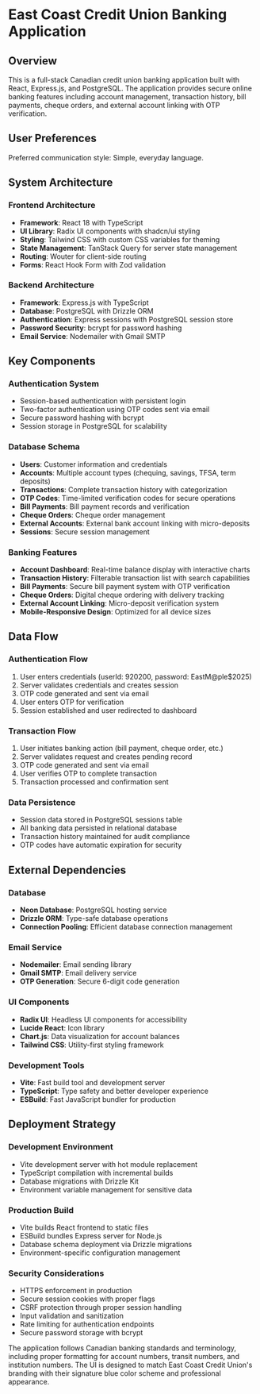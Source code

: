 # East Coast Credit Union Banking Application

## Overview

This is a full-stack Canadian credit union banking application built with React, Express.js, and PostgreSQL. The application provides secure online banking features including account management, transaction history, bill payments, cheque orders, and external account linking with OTP verification.

## User Preferences

Preferred communication style: Simple, everyday language.

## System Architecture

### Frontend Architecture
- **Framework**: React 18 with TypeScript
- **UI Library**: Radix UI components with shadcn/ui styling
- **Styling**: Tailwind CSS with custom CSS variables for theming
- **State Management**: TanStack Query for server state management
- **Routing**: Wouter for client-side routing
- **Forms**: React Hook Form with Zod validation

### Backend Architecture
- **Framework**: Express.js with TypeScript
- **Database**: PostgreSQL with Drizzle ORM
- **Authentication**: Express sessions with PostgreSQL session store
- **Password Security**: bcrypt for password hashing
- **Email Service**: Nodemailer with Gmail SMTP

## Key Components

### Authentication System
- Session-based authentication with persistent login
- Two-factor authentication using OTP codes sent via email
- Secure password hashing with bcrypt
- Session storage in PostgreSQL for scalability

### Database Schema
- **Users**: Customer information and credentials
- **Accounts**: Multiple account types (chequing, savings, TFSA, term deposits)
- **Transactions**: Complete transaction history with categorization
- **OTP Codes**: Time-limited verification codes for secure operations
- **Bill Payments**: Bill payment records and verification
- **Cheque Orders**: Cheque order management
- **External Accounts**: External bank account linking with micro-deposits
- **Sessions**: Secure session management

### Banking Features
- **Account Dashboard**: Real-time balance display with interactive charts
- **Transaction History**: Filterable transaction list with search capabilities
- **Bill Payments**: Secure bill payment system with OTP verification
- **Cheque Orders**: Digital cheque ordering with delivery tracking
- **External Account Linking**: Micro-deposit verification system
- **Mobile-Responsive Design**: Optimized for all device sizes

## Data Flow

### Authentication Flow
1. User enters credentials (userId: 920200, password: EastM@ple$2025)
2. Server validates credentials and creates session
3. OTP code generated and sent via email
4. User enters OTP for verification
5. Session established and user redirected to dashboard

### Transaction Flow
1. User initiates banking action (bill payment, cheque order, etc.)
2. Server validates request and creates pending record
3. OTP code generated and sent via email
4. User verifies OTP to complete transaction
5. Transaction processed and confirmation sent

### Data Persistence
- Session data stored in PostgreSQL sessions table
- All banking data persisted in relational database
- Transaction history maintained for audit compliance
- OTP codes have automatic expiration for security

## External Dependencies

### Database
- **Neon Database**: PostgreSQL hosting service
- **Drizzle ORM**: Type-safe database operations
- **Connection Pooling**: Efficient database connection management

### Email Service
- **Nodemailer**: Email sending library
- **Gmail SMTP**: Email delivery service
- **OTP Generation**: Secure 6-digit code generation

### UI Components
- **Radix UI**: Headless UI components for accessibility
- **Lucide React**: Icon library
- **Chart.js**: Data visualization for account balances
- **Tailwind CSS**: Utility-first styling framework

### Development Tools
- **Vite**: Fast build tool and development server
- **TypeScript**: Type safety and better developer experience
- **ESBuild**: Fast JavaScript bundler for production

## Deployment Strategy

### Development Environment
- Vite development server with hot module replacement
- TypeScript compilation with incremental builds
- Database migrations with Drizzle Kit
- Environment variable management for sensitive data

### Production Build
- Vite builds React frontend to static files
- ESBuild bundles Express server for Node.js
- Database schema deployment via Drizzle migrations
- Environment-specific configuration management

### Security Considerations
- HTTPS enforcement in production
- Secure session cookies with proper flags
- CSRF protection through proper session handling
- Input validation and sanitization
- Rate limiting for authentication endpoints
- Secure password storage with bcrypt

The application follows Canadian banking standards and terminology, including proper formatting for account numbers, transit numbers, and institution numbers. The UI is designed to match East Coast Credit Union's branding with their signature blue color scheme and professional appearance.
